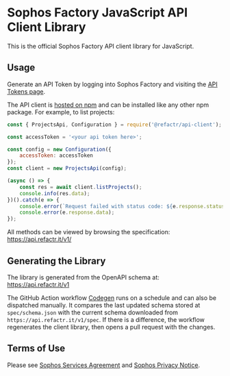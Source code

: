 # Sophos Factory JavaScript API Client Library

This is the official Sophos Factory API client library for JavaScript.

## Usage

Generate an API Token by logging into Sophos Factory and visiting the [API Tokens page](https://app.refactr.it/user/tokens).

The API client is [hosted on npm](https://www.npmjs.com/package/@refactr/api-client) and can be installed like any other npm package. For example, to list projects:

```js
const { ProjectsApi, Configuration } = require('@refactr/api-client');

const accessToken = '<your api token here>';

const config = new Configuration({
    accessToken: accessToken
});
const client = new ProjectsApi(config);

(async () => {
    const res = await client.listProjects();
    console.info(res.data);
})().catch(e => {
    console.error(`Request failed with status code: ${e.response.status}. Response body:`);
    console.error(e.response.data);
});
```

All methods can be viewed by browsing the specification: https://api.refactr.it/v1/

## Generating the Library

The library is generated from the OpenAPI schema at: https://api.refactr.it/v1

The GitHub Action workflow [Codegen](.github/workflows/gen.yml) runs on a schedule and can also be dispatched manually. It compares the last updated schema stored at `spec/schema.json` with the current schema downloaded from `https://api.refactr.it/v1/spec`. If there is a difference, the workflow regenerates the client library, then opens a pull request with the changes.

## Terms of Use

Please see [Sophos Services Agreement](https://www.sophos.com/en-us/legal/sophos-services-agreement.aspx) and [Sophos Privacy Notice](https://www.sophos.com/en-us/legal/sophos-group-privacy-notice.aspx).
